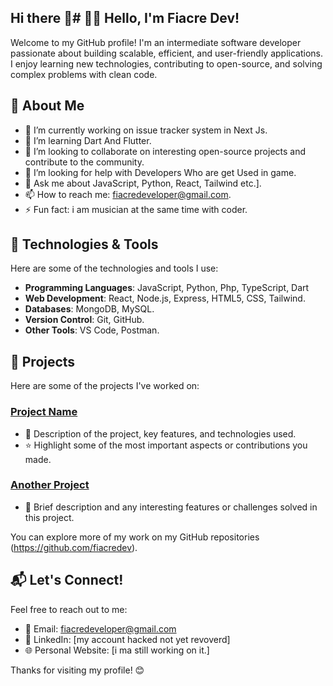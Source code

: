 ## Hi there 👋# 👨‍💻 Hello, I'm Fiacre Dev!

Welcome to my GitHub profile! I'm an intermediate software developer passionate about building scalable, efficient, and user-friendly applications. I enjoy learning new technologies, contributing to open-source, and solving complex problems with clean code.

## 🚀 About Me

- 🔭 I’m currently working on issue tracker system in Next Js.
- 🌱 I’m learning Dart And Flutter.
- 👯 I’m looking to collaborate on interesting open-source projects and contribute to the community.
- 🤔 I’m looking for help with Developers Who are get Used in game.
- 💬 Ask me about JavaScript, Python, React, Tailwind etc.].
- 📫 How to reach me: fiacredeveloper@gmail.com.
- ⚡ Fun fact: i am musician at the same time with coder.

## 🔧 Technologies & Tools

Here are some of the technologies and tools I use:

- **Programming Languages**: JavaScript, Python, Php, TypeScript, Dart
- **Web Development**: React, Node.js, Express, HTML5, CSS, Tailwind.
- **Databases**: MongoDB, MySQL.
- **Version Control**: Git, GitHub.
- **Other Tools**: VS Code, Postman.

## 🌟 Projects

Here are some of the projects I've worked on:

### [Project Name](link-to-repo)
- 📝 Description of the project, key features, and technologies used.
- ⭐️ Highlight some of the most important aspects or contributions you made.

### [Another Project](link-to-repo)
- 📝 Brief description and any interesting features or challenges solved in this project.

You can explore more of my work on my GitHub repositories (https://github.com/fiacredev).

## 📬 Let's Connect!

Feel free to reach out to me:

- 📧 Email: fiacredeveloper@gmail.com
- 💼 LinkedIn: [my account hacked not yet revoverd]
- 🌐 Personal Website: [i ma still working on it.]

Thanks for visiting my profile! 😊


